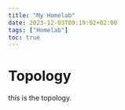 ```yaml
---
title: "My Homelab"
date: 2023-12-03T09:19:02+02:00
tags: ["Homelab"]
toc: true
---
```

# Topology
this is the topology.